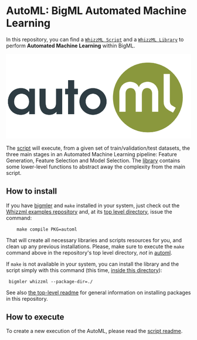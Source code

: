 # AutoML: BigML Automated Machine Learning

In this repository, you can find a [`WhizzML Script`](./automl-script)
and a [`WhizzML Library`](./automl-library) to perform **Automated
Machine Learning** within BigML.

![BigML AutoML](./res/automl.png)


The [script](./automl-script) will execute, from a given set of
train/validation/test datasets, the three main stages in an Automated
Machine Learning pipeline: Feature Generation, Feature Selection and
Model Selection. The [library](./automl-library) contains some
lower-level functions to abstract away the complexity from the main
script.


## How to install

If you have [bigmler](https://bigmler.readthedocs.io/en/latest/) and
`make` installed in your system, just check out the [Whizzml examples
repository](https://github.com/whizzml/examples/) and, at its [top
level directory](https://github.com/whizzml/examples/), issue the
command:

        make compile PKG=automl

That will create all necessary libraries and scripts resources for
you, and clean up any previous installations.  Please, make sure to
execute the `make` command above in the repository's top level
directory, *not* in [automl](./).

If `make` is not available in your system, you can install the library
and the script simply with this command (this time, [inside this
directory](./)):

     bigmler whizzml --package-dir=./

See also [the top-level readme](../readme.md) for general information
on installing packages in this repository.

## How to execute

To create a new execution of the AutoML, please read the [script
readme](./automl-script).
